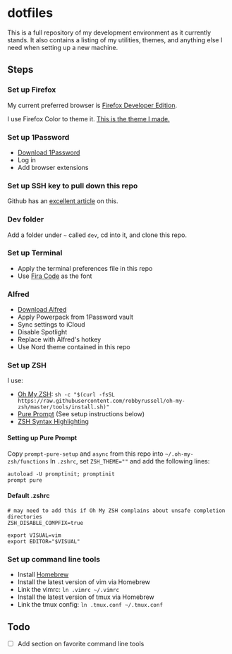 # dotfiles

This is a full repository of my development environment as it currently stands. It also contains a listing of my utilities, themes, and anything else I need when setting up a new machine.

## Steps

### Set up Firefox
My current preferred browser is [Firefox Developer Edition](https://www.mozilla.org/en-US/firefox/developer/).

I use Firefox Color to theme it. [This is the theme I made.](https://color.firefox.com/?theme=XQAAAALjAAAAAAAAAABBKYhm849SCiazH1KEGccwS-xNVAVUlUkhy_b8flDkc4UL33TIxTlTBxvpqcTQaoQxwR8u1HUiiDYveh-M-eU1wzW5Co2u-jUndDeMDET1hJsyxnqtFmlLJbM4HjZDYfuJi-ER6RQB47zQ_RAHIaiLdzT1qC2SYFLXgRfirt_XCa7GyNK_RKT7gZAn0YiKiodSKK9UuWkYdSLPW4QWdeGmZyMv_-mEOAA)

### Set up 1Password
- [Download 1Password](https://1password.com/)
- Log in
- Add browser extensions

### Set up SSH key to pull down this repo
Github has an [excellent article](https://help.github.com/articles/generating-a-new-ssh-key-and-adding-it-to-the-ssh-agent/) on this.

### Dev folder
Add a folder under `~` called `dev`, cd into it, and clone this repo.

### Set up Terminal
- Apply the terminal preferences file in this repo
- Use [Fira Code](https://github.com/tonsky/FiraCode) as the font

### Alfred
- [Download Alfred](https://www.alfredapp.com/)
- Apply Powerpack from 1Password vault
- Sync settings to iCloud
- Disable Spotlight
- Replace with Alfred's hotkey
- Use Nord theme contained in this repo

### Set up ZSH
I use:
- [Oh My ZSH](https://github.com/robbyrussell/oh-my-zsh): `sh -c "$(curl -fsSL https://raw.githubusercontent.com/robbyrussell/oh-my-zsh/master/tools/install.sh)"`
- [Pure Prompt](https://github.com/sindresorhus/pure) (See setup instructions below)
- [ZSH Syntax Highlighting](https://github.com/zsh-users/zsh-syntax-highlighting)

#### Setting up Pure Prompt
Copy `prompt-pure-setup` and `async` from this repo into `~/.oh-my-zsh/functions`
In `.zshrc`, set `ZSH_THEME=""` and add the following lines:
```
autoload -U promptinit; promptinit
prompt pure
```

#### Default .zshrc
```
# may need to add this if Oh My ZSH complains about unsafe completion directories
ZSH_DISABLE_COMPFIX=true

export VISUAL=vim
export EDITOR="$VISUAL"
```

### Set up command line tools
- Install [Homebrew](https://brew.sh/)
- Install the latest version of vim via Homebrew
- Link the vimrc: `ln .vimrc ~/.vimrc`
- Install the latest version of tmux via Homebrew
- Link the tmux config: `ln .tmux.conf ~/.tmux.conf`

## Todo
- [ ] Add section on favorite command line tools
